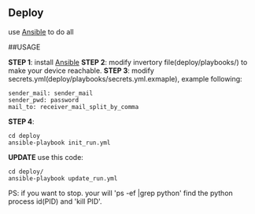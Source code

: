 ## Deploy

use [Ansible](http://docs.ansible.com/ansible/) to do all


##USAGE

**STEP 1**: install [Ansible](http://docs.ansible.com/ansible/intro_installation.html)
**STEP 2**: modify invertory file(deploy/playbooks/) to make your device reachable.
**STEP 3**: modify secrets.yml(deploy/playbooks/secrets.yml.exmaple), example following:
```
sender_mail: sender_mail
sender_pwd: password
mail_to: receiver_mail_split_by_comma
```
**STEP 4**:
```
cd deploy
ansible-playbook init_run.yml
```

**UPDATE** use this code:
```
cd deploy/
ansible-playbook update_run.yml
```

PS: if you want to stop. your will 'ps -ef |grep python' find the python process id(PID) and 'kill PID'.